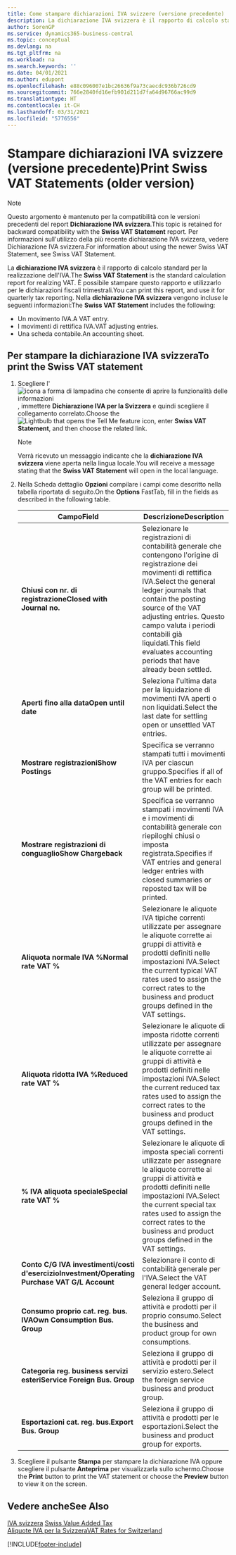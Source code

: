 ```yaml
---
title: Come stampare dichiarazioni IVA svizzere (versione precedente)
description: La dichiarazione IVA svizzera è il rapporto di calcolo standard per la realizzazione dell'IVA. È possibile stampare questo rapporto e utilizzarlo per le dichiarazioni fiscali trimestrali.
author: SorenGP
ms.service: dynamics365-business-central
ms.topic: conceptual
ms.devlang: na
ms.tgt_pltfrm: na
ms.workload: na
ms.search.keywords: ''
ms.date: 04/01/2021
ms.author: edupont
ms.openlocfilehash: e88c096007e1bc26636f9a73caecdc936b726cd9
ms.sourcegitcommit: 766e2840fd16efb901d211d7fa64d96766ac99d9
ms.translationtype: HT
ms.contentlocale: it-CH
ms.lasthandoff: 03/31/2021
ms.locfileid: "5776556"
---
```

# <a name="print-swiss-vat-statements-older-version"></a><span data-ttu-id="fda92-104">Stampare dichiarazioni IVA svizzere (versione precedente)</span><span class="sxs-lookup"><span data-stu-id="fda92-104">Print Swiss VAT Statements (older version)</span></span>

> [!NOTE]  
>  <span data-ttu-id="fda92-105">Questo argomento è mantenuto per la compatibilità con le versioni precedenti del report **Dichiarazione IVA svizzera**.</span><span class="sxs-lookup"><span data-stu-id="fda92-105">This topic is retained for backward compatibility with the **Swiss VAT Statement** report.</span></span> <span data-ttu-id="fda92-106">Per informazioni sull'utilizzo della più recente dichiarazione IVA svizzera, vedere Dichiarazione IVA svizzera.</span><span class="sxs-lookup"><span data-stu-id="fda92-106">For information about using the newer Swiss VAT Statement, see Swiss VAT Statement.</span></span>  

<span data-ttu-id="fda92-107">La **dichiarazione IVA svizzera** è il rapporto di calcolo standard per la realizzazione dell'IVA.</span><span class="sxs-lookup"><span data-stu-id="fda92-107">The **Swiss VAT Statement** is the standard calculation report for realizing VAT.</span></span> <span data-ttu-id="fda92-108">È possibile stampare questo rapporto e utilizzarlo per le dichiarazioni fiscali trimestrali.</span><span class="sxs-lookup"><span data-stu-id="fda92-108">You can print this report, and use it for quarterly tax reporting.</span></span> <span data-ttu-id="fda92-109">Nella **dichiarazione IVA svizzera** vengono incluse le seguenti informazioni:</span><span class="sxs-lookup"><span data-stu-id="fda92-109">The **Swiss VAT Statement** includes the following:</span></span>  

- <span data-ttu-id="fda92-110">Un movimento IVA.</span><span class="sxs-lookup"><span data-stu-id="fda92-110">A VAT entry.</span></span>  
- <span data-ttu-id="fda92-111">I movimenti di rettifica IVA.</span><span class="sxs-lookup"><span data-stu-id="fda92-111">VAT adjusting entries.</span></span>  
- <span data-ttu-id="fda92-112">Una scheda contabile.</span><span class="sxs-lookup"><span data-stu-id="fda92-112">An accounting sheet.</span></span>  

## <a name="to-print-the-swiss-vat-statement"></a><span data-ttu-id="fda92-113">Per stampare la dichiarazione IVA svizzera</span><span class="sxs-lookup"><span data-stu-id="fda92-113">To print the Swiss VAT statement</span></span>  

1.  <span data-ttu-id="fda92-114">Scegliere l'![icona a forma di lampadina che consente di aprire la funzionalità delle informazioni](../../media/ui-search/search_small.png "Informazioni sull'operazione che si desidera eseguire"), immettere **Dichiarazione IVA per la Svizzera** e quindi scegliere il collegamento correlato.</span><span class="sxs-lookup"><span data-stu-id="fda92-114">Choose the ![Lightbulb that opens the Tell Me feature](../../media/ui-search/search_small.png "Tell me what you want to do") icon, enter **Swiss VAT Statement**, and then choose the related link.</span></span>  

    > [!NOTE]  
    >  <span data-ttu-id="fda92-115">Verrà ricevuto un messaggio indicante che la **dichiarazione IVA svizzera** viene aperta nella lingua locale.</span><span class="sxs-lookup"><span data-stu-id="fda92-115">You will receive a message stating that the **Swiss VAT Statement** will open in the local language.</span></span>  

2.  <span data-ttu-id="fda92-116">Nella Scheda dettaglio **Opzioni** compilare i campi come descritto nella tabella riportata di seguito.</span><span class="sxs-lookup"><span data-stu-id="fda92-116">On the **Options** FastTab, fill in the fields as described in the following table.</span></span>  

    |<span data-ttu-id="fda92-117">Campo</span><span class="sxs-lookup"><span data-stu-id="fda92-117">Field</span></span>|<span data-ttu-id="fda92-118">Descrizione</span><span class="sxs-lookup"><span data-stu-id="fda92-118">Description</span></span>|  
    |---------------------------------|---------------------------------------|  
    |<span data-ttu-id="fda92-119">**Chiusi con nr. di registrazione**</span><span class="sxs-lookup"><span data-stu-id="fda92-119">**Closed with Journal no.**</span></span>|<span data-ttu-id="fda92-120">Selezionare le registrazioni di contabilità generale che contengono l'origine di registrazione dei movimenti di rettifica IVA.</span><span class="sxs-lookup"><span data-stu-id="fda92-120">Select the general ledger journals that contain the posting source of the VAT adjusting entries.</span></span> <span data-ttu-id="fda92-121">Questo campo valuta i periodi contabili già liquidati.</span><span class="sxs-lookup"><span data-stu-id="fda92-121">This field evaluates accounting periods that have already been settled.</span></span>|  
    |<span data-ttu-id="fda92-122">**Aperti fino alla data**</span><span class="sxs-lookup"><span data-stu-id="fda92-122">**Open until date**</span></span>|<span data-ttu-id="fda92-123">Seleziona l'ultima data per la liquidazione di movimenti IVA aperti o non liquidati.</span><span class="sxs-lookup"><span data-stu-id="fda92-123">Select the last date for settling open or unsettled VAT entries.</span></span>|  
    |<span data-ttu-id="fda92-124">**Mostrare registrazioni**</span><span class="sxs-lookup"><span data-stu-id="fda92-124">**Show Postings**</span></span>|<span data-ttu-id="fda92-125">Specifica se verranno stampati tutti i movimenti IVA per ciascun gruppo.</span><span class="sxs-lookup"><span data-stu-id="fda92-125">Specifies if all of the VAT entries for each group will be printed.</span></span>|  
    |<span data-ttu-id="fda92-126">**Mostrare registrazioni di conguaglio**</span><span class="sxs-lookup"><span data-stu-id="fda92-126">**Show Chargeback**</span></span>|<span data-ttu-id="fda92-127">Specifica se verranno stampati i movimenti IVA e i movimenti di contabilità generale con riepiloghi chiusi o imposta registrata.</span><span class="sxs-lookup"><span data-stu-id="fda92-127">Specifies if VAT entries and general ledger entries with closed summaries or reposted tax will be printed.</span></span>|  
    |<span data-ttu-id="fda92-128">**Aliquota normale IVA %**</span><span class="sxs-lookup"><span data-stu-id="fda92-128">**Normal rate VAT %**</span></span>|<span data-ttu-id="fda92-129">Selezionare le aliquote IVA tipiche correnti utilizzate per assegnare le aliquote corrette ai gruppi di attività e prodotti definiti nelle impostazioni IVA.</span><span class="sxs-lookup"><span data-stu-id="fda92-129">Select the current typical VAT rates used to assign the correct rates to the business and product groups defined in the VAT settings.</span></span>|  
    |<span data-ttu-id="fda92-130">**Aliquota ridotta IVA %**</span><span class="sxs-lookup"><span data-stu-id="fda92-130">**Reduced rate VAT %**</span></span>|<span data-ttu-id="fda92-131">Selezionare le aliquote di imposta ridotte correnti utilizzate per assegnare le aliquote corrette ai gruppi di attività e prodotti definiti nelle impostazioni IVA.</span><span class="sxs-lookup"><span data-stu-id="fda92-131">Select the current reduced tax rates used to assign the correct rates to the business and product groups defined in the VAT settings.</span></span>|  
    |<span data-ttu-id="fda92-132">**% IVA aliquota speciale**</span><span class="sxs-lookup"><span data-stu-id="fda92-132">**Special rate VAT %**</span></span>|<span data-ttu-id="fda92-133">Selezionare le aliquote di imposta speciali correnti utilizzate per assegnare le aliquote corrette ai gruppi di attività e prodotti definiti nelle impostazioni IVA.</span><span class="sxs-lookup"><span data-stu-id="fda92-133">Select the current special tax rates used to assign the correct rates to the business and product groups defined in the VAT settings.</span></span>|  
    |<span data-ttu-id="fda92-134">**Conto C/G IVA investimenti/costi d'esercizio**</span><span class="sxs-lookup"><span data-stu-id="fda92-134">**Investment/Operating Purchase VAT G/L Account**</span></span>|<span data-ttu-id="fda92-135">Selezionare il conto di contabilità generale per l'IVA.</span><span class="sxs-lookup"><span data-stu-id="fda92-135">Select the VAT general ledger account.</span></span>|  
    |<span data-ttu-id="fda92-136">**Consumo proprio cat. reg. bus. IVA**</span><span class="sxs-lookup"><span data-stu-id="fda92-136">**Own Consumption Bus. Group**</span></span>|<span data-ttu-id="fda92-137">Seleziona il gruppo di attività e prodotti per il proprio consumo.</span><span class="sxs-lookup"><span data-stu-id="fda92-137">Select the business and product group for own consumptions.</span></span>|  
    |<span data-ttu-id="fda92-138">**Categoria reg. business servizi esteri**</span><span class="sxs-lookup"><span data-stu-id="fda92-138">**Service Foreign Bus. Group**</span></span>|<span data-ttu-id="fda92-139">Seleziona il gruppo di attività e prodotti per il servizio estero.</span><span class="sxs-lookup"><span data-stu-id="fda92-139">Select the foreign service business and product group.</span></span>|  
    |<span data-ttu-id="fda92-140">**Esportazioni cat. reg. bus.**</span><span class="sxs-lookup"><span data-stu-id="fda92-140">**Export Bus. Group**</span></span>|<span data-ttu-id="fda92-141">Seleziona il gruppo di attività e prodotti per le esportazioni.</span><span class="sxs-lookup"><span data-stu-id="fda92-141">Select the business and product group for exports.</span></span>|  

3.  <span data-ttu-id="fda92-142">Scegliere il pulsante **Stampa** per stampare la dichiarazione IVA oppure scegliere il pulsante **Anteprima** per visualizzarla sullo schermo.</span><span class="sxs-lookup"><span data-stu-id="fda92-142">Choose the **Print** button to print the VAT statement or choose the **Preview** button to view it on the screen.</span></span>  

## <a name="see-also"></a><span data-ttu-id="fda92-143">Vedere anche</span><span class="sxs-lookup"><span data-stu-id="fda92-143">See Also</span></span>  
 <span data-ttu-id="fda92-144">[IVA svizzera](swiss-value-added-tax.md) </span><span class="sxs-lookup"><span data-stu-id="fda92-144">[Swiss Value Added Tax](swiss-value-added-tax.md) </span></span>  
 [<span data-ttu-id="fda92-145">Aliquote IVA per la Svizzera</span><span class="sxs-lookup"><span data-stu-id="fda92-145">VAT Rates for Switzerland</span></span>](vat-rates-for-switzerland.md)


[!INCLUDE[footer-include](../../includes/footer-banner.md)]
